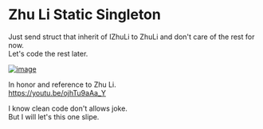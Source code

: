 #  Zhu Li Static Singleton  

Just send struct that inherit of IZhuLi to ZhuLi and don't care of the rest for now.    
Let's code the rest later.   

[![image](https://user-images.githubusercontent.com/20149493/203386115-1f6f2764-a942-4425-90ef-aad19c57e581.png)](https://avatar.fandom.com/fr/wiki/Zhu_Li_Moon)

In honor and reference to Zhu Li.  
https://youtu.be/ojhTu9aAa_Y  

I know clean code don't allows joke.  
But I will let's this one slipe.  
